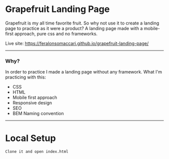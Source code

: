 # Grapefruit Landing Page

Grapefruit is my all time favorite fruit. So why not use it to create a landing page to practice as it were a product?
A landing page made with a mobile-first approach, pure css and no frameworks.

Live site: https://feralonsomaccari.github.io/grapefruit-landing-page/

------
### Why?
In order to practice I made a landing page without any framework.
What I'm practicing with this:

- CSS
- HTML
- Mobile first approach
- Responsive design
- SEO
- BEM Naming convention

------
# Local Setup

```sh
Clone it and open index.html
```